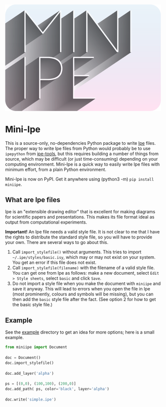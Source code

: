 ![MINI-IPE logo](logo.png)

# Mini-Ipe

This is a source-only, no-dependencies Python package to write [Ipe](http://ipe.otfried.org/) files.
The proper way to write Ipe files from Python would probably be to use `ipepython` from [ipe-tools](https://github.com/otfried/ipe-tools), but this requires building a number of things from source, which may be difficult (or just time-consuming) depending on your computing environment.
Mini-Ipe is a quick way to easily write Ipe files with minimum effort, from a plain Python environment.

Mini-Ipe is now on PyPI. Get it anywhere using (python3 -m) `pip install miniipe`.

## What are Ipe files

Ipe is an "extensible drawing editor" that is excellent for making diagrams for scientific papers and presentations.
This makes its file format ideal as output from computational experiments.

**Important!** An Ipe file needs a valid style file. It is not clear to me that I have the rights to distribute the standard style file, so you will have to provide your own. There are several ways to go about this.

1. Call `import_stylefile()` without arguments. This tries to import `~/.ipe/styles/basic.isy`, which may or may not exist on your system. You get an error if this file does not exist.
2. Call `import_stylefile(filename)` with the filename of a valid style file. You can get one from Ipe as follows: make a new document, select `Edit > Style sheets`, select `basic` and click `Save`.
3. Do not import a style file when you make the document with `miniipe` and save it anyway. This will lead to errors when you open the file in Ipe (most prominently, colours and symbols will be missing), but you can then add the `basic` style file after the fact. (See option 2 for how to get the basic style file.) 

## Example

See the [example](example) directory to get an idea for more options; here is a small example.

```python
from miniipe import Document

doc = Document()
doc.import_stylefile()

doc.add_layer('alpha')

ps = [(0,0), (100,100), (200,0)]
doc.add_path( ps, color='black', layer='alpha')

doc.write('simple.ipe')
```
